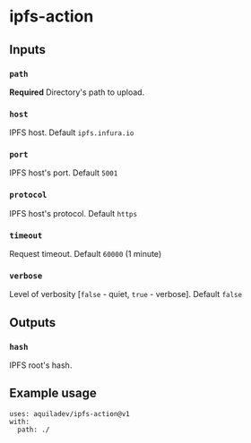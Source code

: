 # ipfs-action

## Inputs

### `path`

**Required** Directory's path to upload.

### `host`

IPFS host. Default `ipfs.infura.io`

### `port`

IPFS host's port. Default `5001`

### `protocol`

IPFS host's protocol. Default `https`

### `timeout`

Request timeout. Default `60000` (1 minute)

### `verbose`

Level of verbosity [`false` - quiet, `true` - verbose]. Default `false`

## Outputs

### `hash`

IPFS root's hash.

## Example usage

```
uses: aquiladev/ipfs-action@v1
with:
  path: ./
```